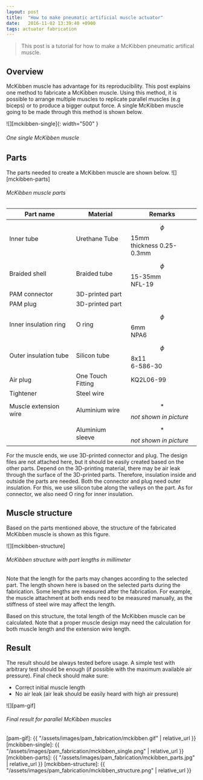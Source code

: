 ```yaml
---
layout: post
title:  "How to make pneumatic artificial muscle actuator"
date:   2016-11-02 13:39:40 +0900
tags: actuator fabrication
---
```

> This post is a tutorial for how to make a McKibben pneumatic artifical muscle.
<!--more-->

## Overview
McKibben muscle has advantage for its reproducibility.
This post explains one method to fabricate a McKibben muscle.
Using this method, it is possible to arrange multiple muscles to replicate parallel muscles (e.g biceps) or to produce a bigger output force.
A single McKibben muscle going to be made through this method is shown below.


![][mckibben-single]{: width="500" }
###### *One single McKibben muscle*


## Parts
The parts needed to create a McKibben muscle are shown below.
![][mckibben-parts]
###### *McKibben muscle parts*

| Part name | Material | Remarks |
|---|---|---|
| Inner tube | Urethane Tube | $$\phi$$ 15mm <br/> thickness 0.25-0.3mm |
| Braided shell | Braided tube | $$\phi$$ 15-35mm <br/> NFL-19 |
| PAM connector | 3D-printed part |  |
| PAM plug | 3D-printed part |  |
| Inner insulation ring | O ring | $$\phi$$ 6mm <br/> NPA6 |
| Outer insulation tube | Silicon tube | $$\phi$$8x11 <br/> 6-586-30 |
| Air plug | One Touch Fitting | KQ2L06-99 |
| Tightener | Steel wire |  |
| Muscle extension wire | Aluminium wire | $$*$$*not shown in picture* |
|  | Aluminium sleeve | $$*$$*not shown in picture* |

For the muscle ends, we use 3D-printed connector and plug.
The design files are not attached here, but it should be easily created based on the other parts.
Depend on the 3D-printing material, there may be air leak through the surface of the 3D-printed parts.
Therefore, insulation inside and outside the parts are needed.
Both the connector and plug need outer insulation.
For this, we use silicon tube along the valleys on the part.
As for connector, we also need O ring for inner insulation.

## Muscle structure
Based on the parts mentioned above, the structure of the fabricated McKibben muscle is shown as this figure.

![][mckibben-structure]
###### *McKibben structure with part lengths in millimeter*

Note that the length for the parts may changes according to the selected part.
The length shown here is based on the selected parts during the fabrication.
Some lengths are measured after the fabrication.
For example, the muscle attachment at both ends need to be measured manually, as the stiffness of steel wire
may affect the length.

Based on this structure, the total length of the McKibben muscle can be calculated.
Note that a proper muscle design may need the calculation for both muscle length and the extension wire length. 

## Result
The result should be always tested before usage.
A simple test with arbitrary test should be enough (if possible with the maximum available air pressure).
Final check should make sure:
- Correct initial muscle length
- No air leak (air leak should be easily heard with high air pressure)

![][pam-gif]
###### *Final result for parallel McKibben muscles*

[pam-gif]: {{ "/assets/images/pam_fabrication/mckibben.gif" | relative_url }}
[mckibben-single]: {{ "/assets/images/pam_fabrication/mckibben_single.png" | relative_url }}
[mckibben-parts]: {{ "/assets/images/pam_fabrication/mckibben_parts.jpg" | relative_url }}
[mckibben-structure]: {{ "/assets/images/pam_fabrication/mckibben_structure.png" | relative_url }}
